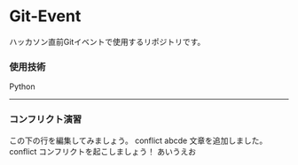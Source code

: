 # Git-Event

ハッカソン直前Gitイベントで使用するリポジトリです。

### 使用技術
Python

---
### コンフリクト演習
この下の行を編集してみましょう。
conflict
abcde
文章を追加しました。
conflict
コンフリクトを起こしましょう！
あいうえお
